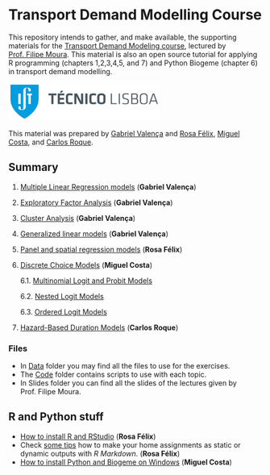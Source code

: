 Transport Demand Modelling Course
================

This repository intends to gather, and make available, the supporting
materials for the [Transport Demand Modeling
course](https://fenix.tecnico.ulisboa.pt/disciplinas/MPTra/2020-2021/1-semestre/materiais-de-apoio),
lectured by [Prof. Filipe
Moura](https://ushift.tecnico.ulisboa.pt/team-filipe-moura/). This
material is also an open source tutorial for applying R programming
(chapters 1,2,3,4,5, and 7) and Python Biogeme (chapter 6) in
transport demand modelling.

![](README_files/ISTlogo.png)

This material was prepared by [Gabriel
Valença](https://ushift.tecnico.ulisboa.pt/team-gabriel-valenca/) and
[Rosa Félix](https://ushift.tecnico.ulisboa.pt/team-rosa-felix/), [Miguel
Costa](https://ushift.tecnico.ulisboa.pt/team-miguel-costa/), and
[Carlos Roque](https://ushift.tecnico.ulisboa.pt/team-carlos-roque/).

## Summary

1.  [Multiple Linear Regression models](1-MultipleLinearRegression.md)
    (**Gabriel Valença**)

2.  [Exploratory Factor Analysis](2-FactorAnalysis.md) (**Gabriel
    Valença**)

3.  [Cluster Analysis](3-ClusterAnalysis.md) (**Gabriel Valença**)

4.  [Generalized linear models](4-GeneralizedLinearModels.md) (**Gabriel
    Valença**)

5.  [Panel and spatial regression models](5-PanelSpatialModels.md)
    (**Rosa Félix**)

6.  [Discrete Choice Models](6-DiscreteChoiceModels) (**Miguel Costa**)

      6.1. [Multinomial Logit and Probit Models](6-DiscreteChoiceModels/6.1-MultinomialLogitAndProbitModels)
      
      6.2. [Nested Logit Models](6-DiscreteChoiceModels/6.2-NestedLogitModels)
      
      6.3. [Ordered Logit Models](6-DiscreteChoiceModels/6.3-OrderedLogitModels)

7.  [Hazard-Based Duration Models](8-HazardBasedModels.md) (**Carlos
    Roque**)

### Files

  - In [Data](Data/) folder you may find all the files to use for the
    exercises.  
  - The [Code](Code/) folder contains scripts to use with each topic.
  - In Slides folder you can find all the slides of the lectures given
    by Prof. Filipe Moura.

## R and Python stuff

  - [How to install R and RStudio](0-InstallR.md) (**Rosa Félix**)
  - Check [some tips](RMarkdownReports.md) how to make your home
    assignments as static or dynamic outputs with *R Markdown*. (**Rosa
    Félix**)
  - [How to install Python and Biogeme on Windows](0-InstallR/python_and_biogeme_windows.md) (**Miguel Costa**)
